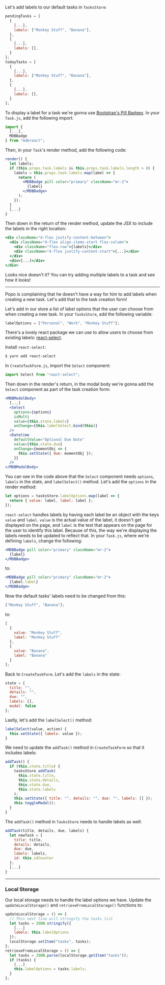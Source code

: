 Let's add labels to our default tasks in `TasksStore`:

```jsx
pendingTasks = [
  {
    [...],
    labels: ["Monkey Stuff", "Banana"],
  },
  {
    [...],
    labels: [],
  }
];
todayTasks = [
  {
    [...],
    labels: ["Monkey Stuff", "Banana"],
  },
  {
    [...],
    labels: [],
  }
];
```

To display a label for a task we're gonna use [Bootstrap's Pill Badges](https://mdbootstrap.com/docs/react/components/badges/#pills). In your `Task.js`, add the following import:

```jsx
import {
  [...],
  MDBBadge
} from "mdbreact";
```

Then, in your `Task`'s render method, add the following code:

```jsx
render() {
  let labels;
  if (this.props.task.labels && this.props.task.labels.length > 0) {
    labels = this.props.task.labels.map(label => {
      return (
        <MDBBadge pill color="primary" className="mr-2">
          {label}
        </MDBBadge>
      );
    });
  }
  [...]
}
```

Then down in the return of the render method, update the JSX to include the labels in the right location:

```jsx
<div className="d-flex justify-content-between">
  <div className="d-flex align-items-start flex-column">
    <div className="flex-row">{labels}</div>
    <div className="d-flex justify-content-start">[...]</div>
  </div>
  <div>[...]</div>
</div>
```

Looks nice doesn't it? You can try adding multiple labels to a task and see how it looks!

---

Popo is complaining that he doesn't have a way for him to add labels when creating a new task. Let's add that to the task creation form!

Let's add in our store a list of label options that the user can choose from when creating a new task. In your `TasksStore`, add the following variable:

```jsx
labelOptions = ["Personal", "Work", "Monkey Stuff"];
```

There's a lovely react package we can use to allow users to choose from existing labels: [react-select](https://react-select.com/).

Install `react-select`:

```bash
$ yarn add react-select
```

In `CreateTaskForm.js`, import the `Select` component:

```jsx
import Select from "react-select";
```

Then down in the render's return, in the modal body we're gonna add the `Select` component as part of the task creation form:

```jsx
<MDBModalBody>
  [...]
  <Select
    options={options}
    isMulti
    value={this.state.labels}
    onChange={this.labelSelect.bind(this)}
  />
  <Datetime
    defaultValue="Optional Due Date"
    value={this.state.due}
    onChange={momentObj => {
      this.setState({ due: momentObj });
    }}
  />
</MDBModalBody>
```

You can see in the code above that the `Select` component needs `options`, `labels` in the state, and `labelSelect()` method. Let's add the `options` in the render method:

```jsx
let options = tasksStore.labelOptions.map(label => {
  return { value: label, label: label };
});
```

`react-select` handles labels by having each label be an object with the keys `value` and `label`. `value` is the actual value of the label, it doesn't get displayed on the page, and `label` is the text that appears on the page for the user to identify this label. Because of this, the way we're displaying the labels needs to be updated to reflect that. In your `Task.js`, where we're defining `labels`, change the following:

```jsx
<MDBBadge pill color="primary" className="mr-2">
  {label}
</MDBBadge>
```

to:

```jsx
<MDBBadge pill color="primary" className="mr-2">
  {label.label}
</MDBBadge>
```

Now the default tasks' labels need to be changed from this:

```jsx
["Monkey Stuff", "Banana"];
```

to:

```jsx
[
  {
    value: "Monkey Stuff",
    label: "Monkey Stuff"
  },
  {
    value: "Banana",
    label: "Banana"
  }
];
```

Back to `CreateTaskForm`. Let's add the `labels` in the state:

```jsx
state = {
  title: "",
  details: "",
  due: "",
  labels: [],
  modal: false
};
```

Lastly, let's add the `labelSelect()` method:

```jsx
labelSelect(value, action) {
  this.setState({ labels: value });
}
```

We need to update the `addTask()` method in `CreateTaskForm` so that it includes labels:

```jsx
addTask() {
  if (this.state.title) {
    tasksStore.addTask(
      this.state.title,
      this.state.details,
      this.state.due,
      this.state.labels
    );
    this.setState({ title: "", details: "", due: "", labels: [] });
    this.toggleModal();
  }
}
```

The `addTask()` method in `TasksStore` needs to handle labels as well:

```jsx
addTask(title, details, due, labels) {
  let newTask = {
    title: title,
    details: details,
    due: due,
    labels: labels,
    id: this.idCounter
  };
  [...]
}
```

---

### Local Storage

Our local storage needs to handle the label options we have. Update the `updateLocalStorage()` and `retrieveFromLocalStorage()` functions to:

```jsx
updateLocalStorage = () => {
  // This next line will stringify the tasks list
  let tasks = JSON.stringify({
    [...]
    labels: this.labelOptions
  });
  localStorage.setItem("tasks", tasks);
};
retrieveFromLocalStorage = () => {
  let tasks = JSON.parse(localStorage.getItem("tasks"));
  if (tasks) {
    [...]
    this.labelOptions = tasks.labels;
  }
};
```
